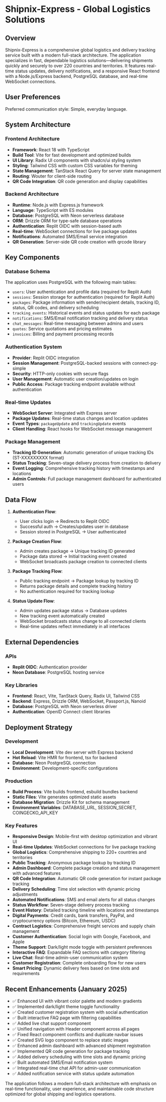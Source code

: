 # Shipnix-Express - Global Logistics Solutions

## Overview

Shipnix-Express is a comprehensive global logistics and delivery tracking service built with a modern full-stack architecture. The application specializes in fast, dependable logistics solutions—delivering shipments quickly and securely to over 220 countries and territories. It features real-time status updates, delivery notifications, and a responsive React frontend with a Node.js/Express backend, PostgreSQL database, and real-time WebSocket connections.

## User Preferences

Preferred communication style: Simple, everyday language.

## System Architecture

### Frontend Architecture
- **Framework**: React 18 with TypeScript
- **Build Tool**: Vite for fast development and optimized builds
- **UI Library**: Radix UI components with shadcn/ui styling system
- **Styling**: Tailwind CSS with custom CSS variables for theming
- **State Management**: TanStack React Query for server state management
- **Routing**: Wouter for client-side routing
- **QR Code Integration**: QR code generation and display capabilities

### Backend Architecture
- **Runtime**: Node.js with Express.js framework
- **Language**: TypeScript with ES modules
- **Database**: PostgreSQL with Neon serverless database
- **ORM**: Drizzle ORM for type-safe database operations
- **Authentication**: Replit OIDC with session-based auth
- **Real-time**: WebSocket connections for live package updates
- **Notifications**: Automated SMS/Email service integration
- **QR Generation**: Server-side QR code creation with qrcode library

## Key Components

### Database Schema
The application uses PostgreSQL with the following main tables:
- `users`: User authentication and profile data (required for Replit Auth)
- `sessions`: Session storage for authentication (required for Replit Auth)
- `packages`: Package information with sender/recipient details, tracking ID, status, QR codes, and delivery scheduling
- `tracking_events`: Historical events and status updates for each package
- `notifications`: SMS/Email notification tracking and delivery status
- `chat_messages`: Real-time messaging between admins and users
- `quotes`: Service quotations and pricing estimates
- `invoices`: Billing and payment processing records

### Authentication System
- **Provider**: Replit OIDC integration
- **Session Management**: PostgreSQL-backed sessions with connect-pg-simple
- **Security**: HTTP-only cookies with secure flags
- **User Management**: Automatic user creation/updates on login
- **Public Access**: Package tracking endpoint available without authentication

### Real-time Updates
- **WebSocket Server**: Integrated with Express server
- **Package Updates**: Real-time status changes and location updates
- **Event Types**: `packageUpdate` and `trackingUpdate` events
- **Client Handling**: React hooks for WebSocket message management

### Package Management
- **Tracking ID Generation**: Automatic generation of unique tracking IDs (ST-XXXXXXXXX format)
- **Status Tracking**: Seven-stage delivery process from creation to delivery
- **Event Logging**: Comprehensive tracking history with timestamps and locations
- **Admin Controls**: Full package management dashboard for authenticated users

## Data Flow

1. **Authentication Flow**:
   - User clicks login → Redirects to Replit OIDC
   - Successful auth → Creates/updates user in database
   - Session stored in PostgreSQL → User authenticated

2. **Package Creation Flow**:
   - Admin creates package → Unique tracking ID generated
   - Package data stored → Initial tracking event created
   - WebSocket broadcasts package creation to connected clients

3. **Package Tracking Flow**:
   - Public tracking endpoint → Package lookup by tracking ID
   - Returns package details and complete tracking history
   - No authentication required for tracking lookup

4. **Status Update Flow**:
   - Admin updates package status → Database updates
   - New tracking event automatically created
   - WebSocket broadcasts status change to all connected clients
   - Real-time updates reflect immediately in all interfaces

## External Dependencies

### APIs
- **Replit OIDC**: Authentication provider
- **Neon Database**: PostgreSQL hosting service

### Key Libraries
- **Frontend**: React, Vite, TanStack Query, Radix UI, Tailwind CSS
- **Backend**: Express, Drizzle ORM, WebSocket, Passport.js, Nanoid
- **Database**: PostgreSQL with Neon serverless driver
- **Authentication**: OpenID Connect client libraries

## Deployment Strategy

### Development
- **Local Development**: Vite dev server with Express backend
- **Hot Reload**: Vite HMR for frontend, tsx for backend
- **Database**: Neon PostgreSQL connection
- **Environment**: Development-specific configurations

### Production
- **Build Process**: Vite builds frontend, esbuild bundles backend
- **Static Files**: Vite generates optimized static assets
- **Database Migration**: Drizzle Kit for schema management
- **Environment Variables**: DATABASE_URL, SESSION_SECRET, COINGECKO_API_KEY

### Key Features
- **Responsive Design**: Mobile-first with desktop optimization and vibrant UI
- **Real-time Updates**: WebSocket connections for live package tracking
- **Global Logistics**: Comprehensive shipping to 220+ countries and territories
- **Public Tracking**: Anonymous package lookup by tracking ID
- **Admin Dashboard**: Complete package creation and status management with advanced features
- **QR Code Integration**: Automatic QR code generation for instant package tracking
- **Delivery Scheduling**: Time slot selection with dynamic pricing adjustments
- **Automated Notifications**: SMS and email alerts for all status changes
- **Status Workflow**: Seven-stage delivery process tracking
- **Event History**: Detailed tracking timeline with locations and timestamps
- **Digital Payments**: Credit cards, bank transfers, PayPal, and cryptocurrency options (Bitcoin, Ethereum, USDC)
- **Contract Logistics**: Comprehensive freight services and supply chain management
- **Customer Authentication**: Social login with Google, Facebook, and Apple
- **Theme Support**: Dark/light mode toggle with persistent preferences
- **Interactive FAQ**: Expandable FAQ sections with category filtering
- **Live Chat**: Real-time admin-user communication system
- **Customer Registration**: Complete onboarding flow for new users
- **Smart Pricing**: Dynamic delivery fees based on time slots and requirements

## Recent Enhancements (January 2025)
- ✅ Enhanced UI with vibrant color palette and modern gradients
- ✅ Implemented dark/light theme toggle functionality
- ✅ Created customer registration system with social authentication
- ✅ Built interactive FAQ page with filtering capabilities
- ✅ Added live chat support component
- ✅ Unified navigation with Header component across all pages
- ✅ Fixed React component conflicts and duplicate navbar issues
- ✅ Created SVG logo component to replace static images
- ✅ Enhanced admin dashboard with advanced shipment registration
- ✅ Implemented QR code generation for package tracking
- ✅ Added delivery scheduling with time slots and dynamic pricing
- ✅ Built automated SMS/Email notification system
- ✅ Integrated real-time chat API for admin-user communication
- ✅ Added notification service with status update automation

The application follows a modern full-stack architecture with emphasis on real-time functionality, user experience, and maintainable code structure optimized for global shipping and logistics operations.